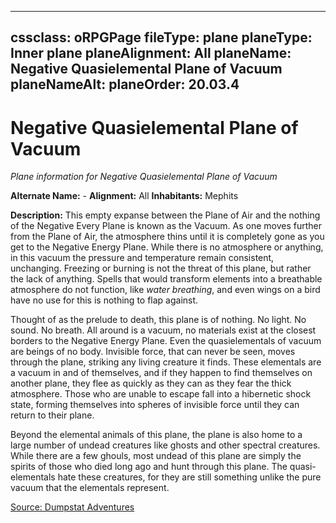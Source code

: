 
---
cssclass: oRPGPage
fileType: plane
planeType: Inner plane
planeAlignment: All
planeName: Negative Quasielemental Plane of Vacuum
planeNameAlt: 
planeOrder: 20.03.4
---
# Negative Quasielemental Plane of Vacuum
*Plane information for Negative Quasielemental Plane of Vacuum*

**Alternate Name:**  - 
**Alignment:** All
**Inhabitants:** Mephits

**Description:** This empty expanse between the Plane of Air and the nothing of the Negative Every Plane is known as the Vacuum. As one moves further from the Plane of Air, the atmosphere thins until it is completely gone as you get to the Negative Energy Plane. While there is no atmosphere or anything, in this vacuum the pressure and temperature remain consistent, unchanging. Freezing or burning is not the threat of this plane, but rather the lack of anything. Spells that would transform elements into a breathable atmosphere do not function, like _water breathing_, and even wings on a bird have no use for this is nothing to flap against.

Thought of as the prelude to death, this plane is of nothing. No light. No sound. No breath. All around is a vacuum, no materials exist at the closest borders to the Negative Energy Plane. Even the quasielementals of vacuum are beings of no body. Invisible force, that can never be seen, moves through the plane, striking any living creature it finds. These elementals are a vacuum in and of themselves, and if they happen to find themselves on another plane, they flee as quickly as they can as they fear the thick atmosphere. Those who are unable to escape fall into a hibernetic shock state, forming themselves into spheres of invisible force until they can return to their plane. 

Beyond the elemental animals of this plane, the plane is also home to a large number of undead creatures like ghosts and other spectral creatures. While there are a few ghouls, most undead of this plane are simply the spirits of those who died long ago and hunt through this plane. The quasi-elementals hate these creatures, for they are still something unlike the pure vacuum that the elementals represent.

[Source: Dumpstat Adventures](https://dumpstatadventures.com/)